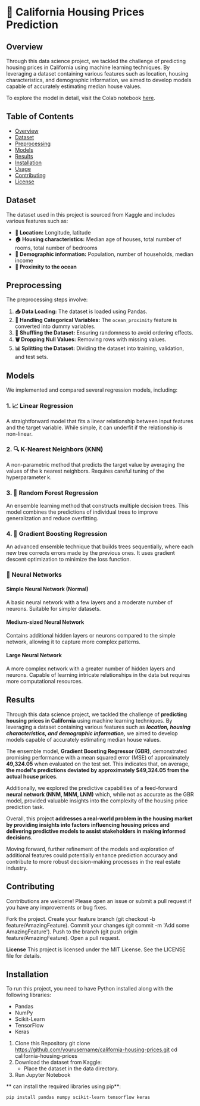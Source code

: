 # 🏡 California Housing Prices Prediction

## Overview

Through this data science project, we tackled the challenge of predicting housing prices in California using machine learning techniques. By leveraging a dataset containing various features such as location, housing characteristics, and demographic information, we aimed to develop models capable of accurately estimating median house values.

To explore the model in detail, visit the Colab notebook [here](https://colab.research.google.com/drive/1-0QJfACRuZeP-PPDraePU2plXuEYJt0A?usp=sharing).

## Table of Contents

- [Overview](#overview)
- [Dataset](#dataset)
- [Preprocessing](#preprocessing)
- [Models](#models)
- [Results](#results)
- [Installation](#installation)
- [Usage](#usage)
- [Contributing](#contributing)
- [License](#license)

## Dataset

The dataset used in this project is sourced from Kaggle and includes various features such as:

- **📍 Location:** Longitude, latitude
- **🏠 Housing characteristics:** Median age of houses, total number of rooms, total number of bedrooms
- **👥 Demographic information:** Population, number of households, median income
- **🌊 Proximity to the ocean**

## Preprocessing

The preprocessing steps involve:

1. **📥 Data Loading:** The dataset is loaded using Pandas.
2. **🧾 Handling Categorical Variables:** The `ocean_proximity` feature is converted into dummy variables.
3. **🔀 Shuffling the Dataset:** Ensuring randomness to avoid ordering effects.
4. **🗑️ Dropping Null Values:** Removing rows with missing values.
5. **📊 Splitting the Dataset:** Dividing the dataset into training, validation, and test sets.

## Models

We implemented and compared several regression models, including:

### 1. 📈 Linear Regression
A straightforward model that fits a linear relationship between input features and the target variable. While simple, it can underfit if the relationship is non-linear.

### 2. 🔍 K-Nearest Neighbors (KNN)
A non-parametric method that predicts the target value by averaging the values of the k nearest neighbors. Requires careful tuning of the hyperparameter k.

### 3. 🌳 Random Forest Regression
An ensemble learning method that constructs multiple decision trees. This model combines the predictions of individual trees to improve generalization and reduce overfitting.

### 4. 🚀 Gradient Boosting Regression
An advanced ensemble technique that builds trees sequentially, where each new tree corrects errors made by the previous ones. It uses gradient descent optimization to minimize the loss function.

### 🤖 Neural Networks

#### Simple Neural Network (Normal)
A basic neural network with a few layers and a moderate number of neurons. Suitable for simpler datasets.

#### Medium-sized Neural Network
Contains additional hidden layers or neurons compared to the simple network, allowing it to capture more complex patterns.

#### Large Neural Network
A more complex network with a greater number of hidden layers and neurons. Capable of learning intricate relationships in the data but requires more computational resources.

## Results

Through this data science project, we tackled the challenge of **predicting housing prices in California** using machine learning techniques. By leveraging a dataset containing various features such as ***location, housing characteristics, and demographic information,*** we aimed to develop models capable of accurately estimating median house values.

The ensemble model, **Gradient Boosting Regressor (GBR)**, demonstrated promising performance with a mean squared error (MSE) of approximately **49,324.05** when evaluated on the test set. This indicates that, on average, **the model's predictions deviated by approximately $49,324.05 from the actual house prices**.

Additionally, we explored the predictive capabilities of a feed-forward **neural network (NNM, MNM, LNM)** which, while not as accurate as the GBR model, provided valuable insights into the complexity of the housing price prediction task.

Overall, this project **addresses a real-world problem in the housing market by providing insights into factors influencing housing prices and delivering predictive models to assist stakeholders in making informed decisions**.

Moving forward, further refinement of the models and exploration of additional features could potentially enhance prediction accuracy and contribute to more robust decision-making processes in the real estate industry.


## Contributing
Contributions are welcome! Please open an issue or submit a pull request if you have any improvements or bug fixes.

Fork the project.
Create your feature branch (git checkout -b feature/AmazingFeature).
Commit your changes (git commit -m 'Add some AmazingFeature').
Push to the branch (git push origin feature/AmazingFeature).
Open a pull request.

**License**
This project is licensed under the MIT License. See the LICENSE file for details.


## Installation

To run this project, you need to have Python installed along with the following libraries:

- Pandas
- NumPy
- Scikit-Learn
- TensorFlow
- Keras

1. Clone this Repository
   git clone https://github.com/yourusername/california-housing-prices.git
   cd california-housing-prices
2. Download the dataset from Kaggle:
    - Place the dataset in the data directory.
3. Run Jupyter Notebook

** can install the required libraries using pip**:

```bash
pip install pandas numpy scikit-learn tensorflow keras
